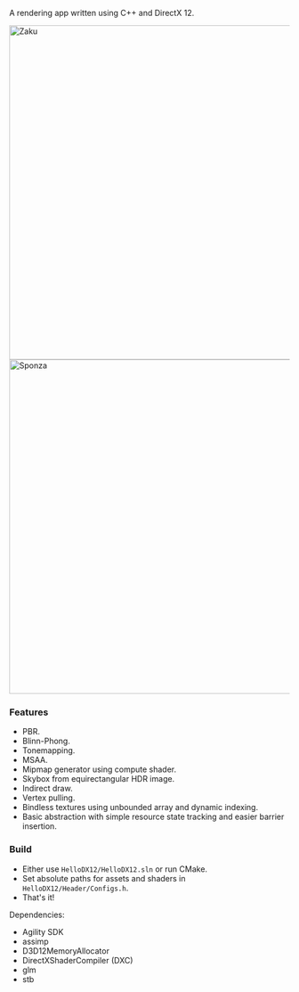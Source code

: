
A rendering app written using C++ and DirectX 12.

<img width="600" alt="Zaku" src="https://github.com/azer89/HelloDX12/assets/790432/3f08d9fa-c479-44fc-a373-8d14a6ffff27">

<img width="600" alt="Sponza" src="https://github.com/azer89/HelloDX12/assets/790432/1516325f-11e4-49d1-a159-a4c615fd3fbd">

### Features
* PBR.
* Blinn-Phong.
* Tonemapping.
* MSAA.
* Mipmap generator using compute shader.
* Skybox from equirectangular HDR image.
* Indirect draw.
* Vertex pulling.
* Bindless textures using unbounded array and dynamic indexing.
* Basic abstraction with simple resource state tracking and easier barrier insertion.

### Build
* Either use `HelloDX12/HelloDX12.sln` or run CMake.
* Set absolute paths for assets and shaders in `HelloDX12/Header/Configs.h`.
* That's it!

Dependencies:
* Agility SDK
* assimp
* D3D12MemoryAllocator
* DirectXShaderCompiler (DXC)
* glm
* stb
